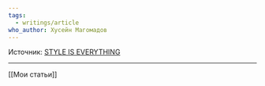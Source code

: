 ```yaml
---
tags:
  - writings/article
who_author: Хусейн Магомадов
---
```

Источник: [STYLE IS EVERYTHING](https://khuseynx.notion.site/STYLE-IS-EVERYTHING-1cd2faf350584eb89539e725bd1ad0b6?pvs=4)

---
[[Мои статьи]]